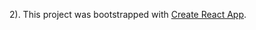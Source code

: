 2).
This project was bootstrapped with [Create React App](https://github.com/facebook/create-react-app).